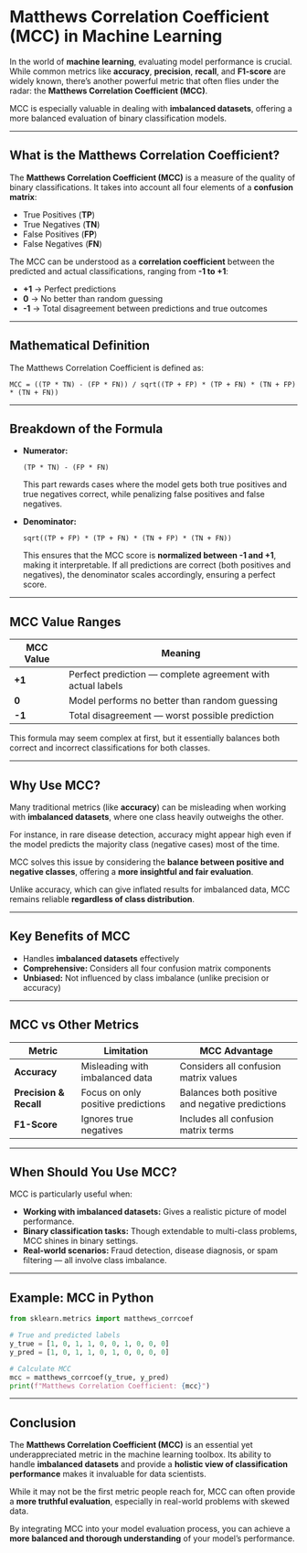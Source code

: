 
#  Matthews Correlation Coefficient (MCC) in Machine Learning

In the world of **machine learning**, evaluating model performance is crucial.
While common metrics like **accuracy**, **precision**, **recall**, and **F1-score** are widely known, there’s another powerful metric that often flies under the radar: the **Matthews Correlation Coefficient (MCC)**.

MCC is especially valuable in dealing with **imbalanced datasets**, offering a more balanced evaluation of binary classification models.

---

## What is the Matthews Correlation Coefficient?

The **Matthews Correlation Coefficient (MCC)** is a measure of the quality of binary classifications.
It takes into account all four elements of a **confusion matrix**:

* True Positives (**TP**)
* True Negatives (**TN**)
* False Positives (**FP**)
* False Negatives (**FN**)

The MCC can be understood as a **correlation coefficient** between the predicted and actual classifications, ranging from **-1 to +1**:

* **+1** → Perfect predictions
* **0** → No better than random guessing
* **-1** → Total disagreement between predictions and true outcomes

---

## Mathematical Definition

The Matthews Correlation Coefficient is defined as:

```
MCC = ((TP * TN) - (FP * FN)) / sqrt((TP + FP) * (TP + FN) * (TN + FP) * (TN + FN))
```

---

## Breakdown of the Formula

* **Numerator:**

  ```
  (TP * TN) - (FP * FN)
  ```

  This part rewards cases where the model gets both true positives and true negatives correct, while penalizing false positives and false negatives.

* **Denominator:**

  ```
  sqrt((TP + FP) * (TP + FN) * (TN + FP) * (TN + FN))
  ```

  This ensures that the MCC score is **normalized between -1 and +1**, making it interpretable.
  If all predictions are correct (both positives and negatives), the denominator scales accordingly, ensuring a perfect score.

---

## MCC Value Ranges

| MCC Value | Meaning                                                    |
| --------- | ---------------------------------------------------------- |
| **+1**    | Perfect prediction — complete agreement with actual labels |
| **0**     | Model performs no better than random guessing              |
| **-1**    | Total disagreement — worst possible prediction             |

This formula may seem complex at first, but it essentially balances both correct and incorrect classifications for both classes.

---

## Why Use MCC?

Many traditional metrics (like **accuracy**) can be misleading when working with **imbalanced datasets**, where one class heavily outweighs the other.

For instance, in rare disease detection, accuracy might appear high even if the model predicts the majority class (negative cases) most of the time.

MCC solves this issue by considering the **balance between positive and negative classes**, offering a **more insightful and fair evaluation**.

Unlike accuracy, which can give inflated results for imbalanced data, MCC remains reliable **regardless of class distribution**.

---

## Key Benefits of MCC

* Handles **imbalanced datasets** effectively
* **Comprehensive:** Considers all four confusion matrix components
* **Unbiased:** Not influenced by class imbalance (unlike precision or accuracy)

---

## MCC vs Other Metrics

| Metric                 | Limitation                         | MCC Advantage                                   |
| ---------------------- | ---------------------------------- | ----------------------------------------------- |
| **Accuracy**           | Misleading with imbalanced data    | Considers all confusion matrix values           |
| **Precision & Recall** | Focus on only positive predictions | Balances both positive and negative predictions |
| **F1-Score**           | Ignores true negatives             | Includes all confusion matrix terms             |

---

## When Should You Use MCC?

MCC is particularly useful when:

* **Working with imbalanced datasets:** Gives a realistic picture of model performance.
* **Binary classification tasks:** Though extendable to multi-class problems, MCC shines in binary settings.
* **Real-world scenarios:** Fraud detection, disease diagnosis, or spam filtering — all involve class imbalance.

---

## Example: MCC in Python

```python
from sklearn.metrics import matthews_corrcoef

# True and predicted labels
y_true = [1, 0, 1, 1, 0, 0, 1, 0, 0, 0]
y_pred = [1, 0, 1, 1, 0, 1, 0, 0, 0, 0]

# Calculate MCC
mcc = matthews_corrcoef(y_true, y_pred)
print(f"Matthews Correlation Coefficient: {mcc}")
```

---

## Conclusion

The **Matthews Correlation Coefficient (MCC)** is an essential yet underappreciated metric in the machine learning toolbox.
Its ability to handle **imbalanced datasets** and provide a **holistic view of classification performance** makes it invaluable for data scientists.

While it may not be the first metric people reach for, MCC can often provide a **more truthful evaluation**, especially in real-world problems with skewed data.

By integrating MCC into your model evaluation process, you can achieve a **more balanced and thorough understanding** of your model’s performance.


